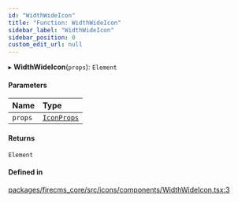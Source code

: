 ```yaml
---
id: "WidthWideIcon"
title: "Function: WidthWideIcon"
sidebar_label: "WidthWideIcon"
sidebar_position: 0
custom_edit_url: null
---
```


▸ **WidthWideIcon**(`props`): `Element`

#### Parameters

| Name | Type |
| :------ | :------ |
| `props` | [`IconProps`](../types/IconProps.md) |

#### Returns

`Element`

#### Defined in

[packages/firecms_core/src/icons/components/WidthWideIcon.tsx:3](https://github.com/FireCMSco/firecms/blob/d45f3739/packages/firecms_core/src/icons/components/WidthWideIcon.tsx#L3)
